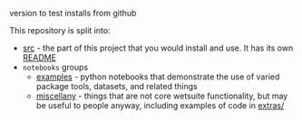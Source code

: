 
version to test installs from github


This repository is split into:
- [src](src/wetsuite/) - the part of this project that you would install and use. It has its own [README](src/wetsuite/README.md)
- `notebooks` groups
  - [examples](notebooks/examples/) - python notebooks that demonstrate the use of varied package tools,  datasets,  and related things
  - [miscellany](notebooks/miscellany/) - things that are not core wetsuite functionality, but may be useful to people anyway, including examples of code in [extras/](src/wetsuite/extras/)





